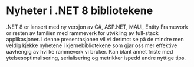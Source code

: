 # Nyheter i .NET 8 bibliotekene

.NET 8 er lansert med ny versjon av C#, ASP.NET, MAUI, Entity Framework or resten av familien med rammeverk for utvikling av full-stack applikasjoner. I denne presentasjonen vil vi derimot se på de mindre men veldig kjekke nyhetene i kjernebibliotekene som gjør oss mer effektive uavhengig av hvilke rammeverk vi bruker. Kan blant annet friste med ytelsesoptimalisering, serialisering og metrikker ispedd andre nyttige tips.
